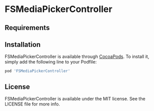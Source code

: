 # FSMediaPickerController

## Requirements

## Installation

FSMediaPickerController is available through [CocoaPods](http://cocoapods.org). To install
it, simply add the following line to your Podfile:

```ruby
pod 'FSMediaPickerController'
```

## License

FSMediaPickerController is available under the MIT license. See the LICENSE file for more info.
